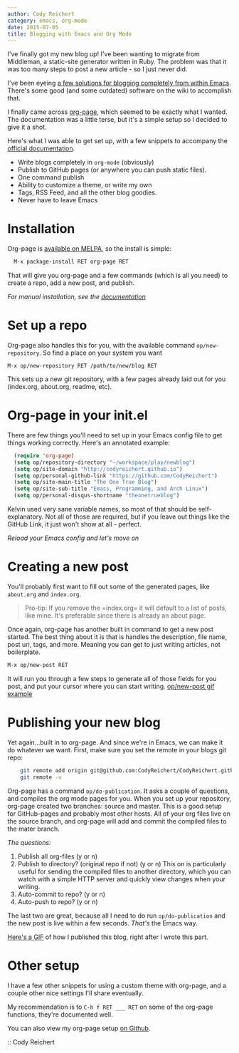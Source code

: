 ```yaml
---
author: Cody Reichert
category: emacs, org-mode
date: 2015-07-05
title: Blogging with Emacs and Org Mode
---
```


I've finally got my new blog up! I've been wanting to migrate from
Middleman, a static-site generator written in Ruby. The problem was
that it was too many steps to post a new article - so I just never
did.

I've been eyeing
[a few solutions for blogging completely from within Emacs](http://orgmode.org/worg/org-blog-wiki.html). There's
some good (and some outdated) software on the wiki to accomplish that.

I finally came across [org-page](https://github.com/kelvinh/org-page),
which seemed to be exactly what I wanted. The documentation was a
little terse, but it's a simple setup so I decided to give it a shot.

Here's what I was able to get set up, with a few snippets to accompany
the
[official documentation](https://github.com/kelvinh/org-page/wiki/Quick-Guide-to-Org-page).

- Write blogs completely in `org-mode` (obviously)
- Publish to GitHub pages (or anywhere you can push static files).
- One command publish
- Ability to customize a theme, or write my own
- Tags, RSS Feed, and all the other blog goodies.
- Never have to leave Emacs


# Installation

Org-page is [available on MELPA](http://melpa.org/#/org-page), so the
install is simple:

```sh
  M-x package-install RET org-page RET
```

That will give you org-page and a few commands (which is all you need)
to create a repo, add a new post, and publish.

*For manual installation, see the
[documentation](https://github.com/kelvinh/org-page/wiki/Quick-Guide-to-Org-page)*

# Set up a repo

Org-page also handles this for you, with the available command
`op/new-repository`. So find a place on your system you want

```emacs-lisp
M-x op/new-repository RET /path/to/new/blog RET
```

This sets up a new git repository, with a few pages already laid
out for you (index.org, about.org, readme, etc).

# Org-page in your init.el

There are few things you'll need to set up in your Emacs config
file to get things working correctly. Here's an annotated example:

```lisp
  (require 'org-page)
  (setq op/repository-directory "~/workspace/play/newblog")
  (setq op/site-domain "http://codyreichert.github.io")
  (setq op/personal-github-link "https://github.com/CodyReichert")
  (setq op/site-main-title "The One True Blog")
  (setq op/site-sub-title "Emacs, Programming, and Arch Linux")
  (setq op/personal-disqus-shortname "theonetrueblog")
```

   Kelvin used very sane variable names, so most of that should be
   self-explanatory.  Not all of those are required, but if you leave
   out things like the GitHub Link, it just won't show at all -
   perfect.

   *Reload your Emacs config and let's move on*

# Creating a new post

You'll probably first want to fill out some of the generated
pages, like `about.org` and `index.org`.

> Pro-tip: If you remove the =index.org= it will default to a list of
> posts, like mine. It's preferable since there is already an about page.

Once again, org-page has another built in command to get a new post
started. The best thing about it is that is handles the description,
file name, post uri, tags, and more. Meaning you can get to just
writing articles, not boilerplate.

```sh
M-x op/new-post RET
```

It will run you through a few steps to generate all of those fields
for you post, and put your cursor where you can start writing.
[op/new-post gif example](../img/op-new-post.gif)


# Publishing your new blog

Yet again...built in to org-page. And since we're in Emacs, we can
make it do whatever we want. First, make sure you set the remote in
your blogs git repo:

```sh
    git remote add origin git@github.com:CodyReichert/CodyReichert.github.io
    git remote -v
```

Org-page has a command `op/do-publication`. It asks a couple of
questions, and compiles the org mode pages for you. When you set up
your repository, org-page created two branches: source and
master. This is a good setup for GitHub-pages and probably most
other hosts. All of your org files live on the source branch, and
org-page will add and commit the compiled files to the mater branch.

*The questions:*

1) Publish all org-files (y or n)
2) Publish to directory? (original repo if not) (y or n)
   This on is particularly useful for sending the compiled files to
   another directory, which you can watch with a simple HTTP server
   and quickly view changes when your writing.
3) Auto-commit to repo? (y or n)
4) Auto-push to repo? (y or n)

The last two are great, because all I need to do run
`op/do-publication` and the new post is live within a few
seconds. *That's* the Emacs way.

[Here's a GIF](../img/op-do-publication.gif) of how I published this
blog, right after I wrote this part.


# Other setup

I have a few other snippets for using a custom theme with org-page,
and a couple other nice settings I'll share eventually.

My recommendation is to `C-h f RET ___ RET` on some of the org-page
functions, they're documented well.

You can also view my org-page setup
[on Github](https://github.com/CodyReichert/dotfiles).


:: Cody Reichert
